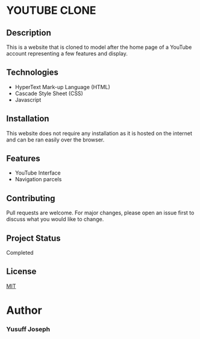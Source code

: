 # **YOUTUBE CLONE**


## **Description**

This is a website that is cloned to model after the home page of a YouTube account representing a few features and display.

## **Technologies**

* HyperText Mark-up Language (HTML)
* Cascade Style Sheet (CSS)
* Javascript

## **Installation**

This website does not require any installation as it is hosted on the internet and can be ran easily over the browser.

## **Features**

* YouTube Interface 
* Navigation parcels 

## Contributing

Pull requests are welcome. For major changes, please open an issue first
to discuss what you would like to change.

## **Project Status**
Completed

## License
[MIT](https://choosealicense.com/licenses/mit/)

# **Author**
### Yusuff Joseph
